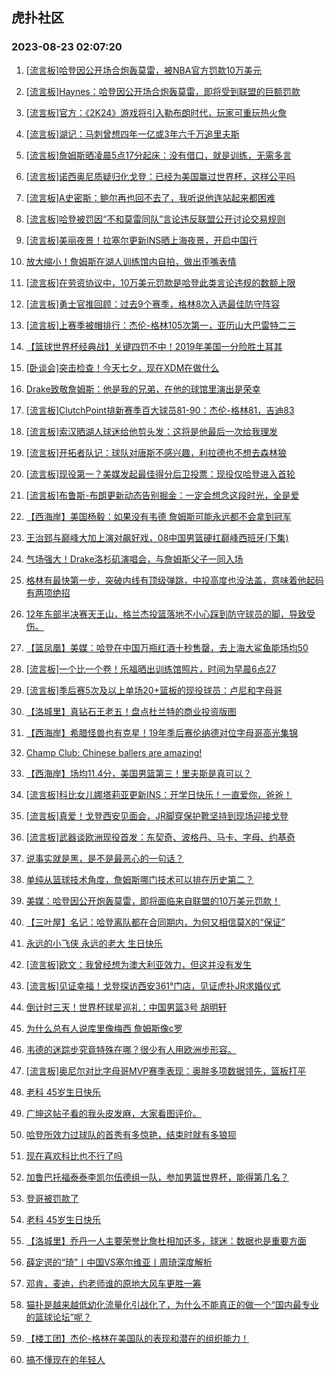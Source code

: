 ## 虎扑社区 
### 2023-08-23 02:07:20

1. [[流言板]哈登因公开场合炮轰莫雷，被NBA官方罚款10万美元](https://bbs.hupu.com/61790238.html)

2. [[流言板]Haynes：哈登因公开场合炮轰莫雷，即将受到联盟的巨额罚款](https://bbs.hupu.com/61790156.html)

3. [[流言板]官方：《2K24》游戏将引入勒布朗时代，玩家可重玩热火詹](https://bbs.hupu.com/61789071.html)

4. [[流言板]湖记：马刺曾想四年一亿或3年六千万追里夫斯](https://bbs.hupu.com/61789131.html)

5. [[流言板]詹姆斯晒凌晨5点17分起床：没有借口，就是训练，无需多言](https://bbs.hupu.com/61787749.html)

6. [[流言板]诺西奥尼质疑归化戈登：已经为美国赢过世界杯，这样公平吗](https://bbs.hupu.com/61790101.html)

7. [[流言板]A史密斯：鲍尔再也回不去了，我听说他连站起来都困难](https://bbs.hupu.com/61790372.html)

8. [[流言板]哈登被罚因“不和莫雷同队”言论违反联盟公开讨论交易规则](https://bbs.hupu.com/61790596.html)

9. [[流言板]美丽夜景！拉塞尔更新INS晒上海夜景，开启中国行](https://bbs.hupu.com/61788949.html)

10. [放大缩小！詹姆斯在湖人训练馆内自拍，做出歪嘴表情](https://bbs.hupu.com/61790024.html)

11. [[流言板]在劳资协议中，10万美元罚款是哈登此类言论违规的数额上限](https://bbs.hupu.com/61790641.html)

12. [[流言板]勇士官推回顾：过去9个赛季，格林8次入选最佳防守阵容](https://bbs.hupu.com/61789403.html)

13. [[流言板]上赛季被帽排行：杰伦-格林105次第一，亚历山大巴雷特二三](https://bbs.hupu.com/61790675.html)

14. [【篮球世界杯经典战】关键四罚不中！2019年美国一分险胜土耳其](https://bbs.hupu.com/61785772.html)

15. [[卧谈会]突击检查！今天七夕，现在XDM在做什么](https://bbs.hupu.com/61788588.html)

16. [Drake致敬詹姆斯：他是我的兄弟，在他的球馆里演出是荣幸](https://bbs.hupu.com/61785480.html)

17. [[流言板]ClutchPoint排新赛季百大球员81-90：杰伦-格林81，吉迪83](https://bbs.hupu.com/61790477.html)

18. [[流言板]索汉晒湖人球迷给他剪头发：这将是他最后一次给我理发](https://bbs.hupu.com/61783711.html)

19. [[流言板]开拓者队记：球队对唐斯不感兴趣，利拉德也不想去森林狼](https://bbs.hupu.com/61790803.html)

20. [[流言板]现役第一？美媒发起最佳得分后卫投票：现役仅哈登进入首轮](https://bbs.hupu.com/61785435.html)

21. [[流言板]布鲁斯-布朗更新动态告别掘金：一定会想念这段时光，全是爱](https://bbs.hupu.com/61790182.html)

22. [【西海岸】美国杨毅：如果没有韦德 詹姆斯可能永远都不会拿到冠军](https://bbs.hupu.com/61783773.html)

23. [王治郅与巅峰大加上演对飙好戏，08中国男篮硬扛巅峰西班牙(下集)](https://bbs.hupu.com/61786523.html)

24. [气场强大！Drake洛杉矶演唱会，与詹姆斯父子一同入场](https://bbs.hupu.com/61783417.html)

25. [格林有最快第一步，突破内线有顶级弹跳，中投高度也没法盖，意味着他起码有两项绝招](https://bbs.hupu.com/61789778.html)

26. [12年东部半决赛天王山，格兰杰投篮落地不小心踩到防守球员的脚，导致受伤。](https://bbs.hupu.com/61782744.html)

27. [【篮凤凰】美媒：哈登在中国万瓶红酒十秒售罄，去上海大鲨鱼能场均50](https://bbs.hupu.com/61786036.html)

28. [[流言板]一个比一个卷！乐福晒出训练馆照片，时间为早晨6点27](https://bbs.hupu.com/61790089.html)

29. [[流言板]季后赛5次及以上单场20+篮板的现役球员：卢尼和字母哥](https://bbs.hupu.com/61790572.html)

30. [【洛城里】真钻石王老五！盘点杜兰特的商业投资版图](https://bbs.hupu.com/61783788.html)

31. [【西海岸】希腊怪兽也有克星！19年季后赛伦纳德对位字母哥高光集锦](https://bbs.hupu.com/61783583.html)

32. [Champ Club: Chinese ballers are amazing!](https://bbs.hupu.com/61781964.html)

33. [【西海岸】场均11.4分，美国男篮第三！里夫斯是真可以？](https://bbs.hupu.com/61784338.html)

34. [[流言板]科比女儿娜塔莉亚更新INS：开学日快乐！一直爱你，爸爸！](https://bbs.hupu.com/61784900.html)

35. [[流言板]真爱！戈登西安见面会，JR脚穿保护靴坚持到现场迎接戈登](https://bbs.hupu.com/61789614.html)

36. [[流言板]武器谈欧洲现役首发：东契奇、波格丹、马卡、字母、约基奇](https://bbs.hupu.com/61785731.html)

37. [说事实就是黑，是不是最恶心的一句话？](https://bbs.hupu.com/61789966.html)

38. [单纯从篮球技术角度，詹姆斯哪门技术可以排在历史第二？](https://bbs.hupu.com/61789596.html)

39. [美媒：哈登因公开炮轰莫雷，即将面临来自联盟的10万美元罚款！](https://bbs.hupu.com/61790223.html)

40. [【三叶屋】名记：哈登离队都在合同期内，为何又相信莫X的“保证”](https://bbs.hupu.com/61784876.html)

41. [永远的小飞侠 永远的老大 生日快乐](https://bbs.hupu.com/61790831.html)

42. [[流言板]欧文：我曾经想为澳大利亚效力，但这并没有发生](https://bbs.hupu.com/61781657.html)

43. [[流言板]见证幸福！戈登探访西安361°门店，见证虎扑JR求婚仪式](https://bbs.hupu.com/61790558.html)

44. [倒计时三天！世界杯球星巡礼：中国男篮3号 胡明轩](https://bbs.hupu.com/61781713.html)

45. [为什么总有人说库里像梅西 詹姆斯像c罗](https://bbs.hupu.com/61788785.html)

46. [韦德的迷踪步究竟特殊在哪？很少有人用欧洲步形容。](https://bbs.hupu.com/61790452.html)

47. [[流言板]奥尼尔对比字母哥MVP赛季表现：奥胖多项数据领先，篮板打平](https://bbs.hupu.com/61788223.html)

48. [老科 45岁生日快乐](https://bbs.hupu.com/61790459.html)

49. [广坤这帖子看的我头皮发麻，大家看图评价。](https://bbs.hupu.com/61788512.html)

50. [哈登所效力过球队的首秀有多惊艳，结束时就有多狼狈](https://bbs.hupu.com/61789830.html)

51. [现在喜欢科比也不行了吗](https://bbs.hupu.com/61789727.html)

52. [加鲁巴托福泰泰李凯尔伍德组一队，参加男篮世界杯，能得第几名？](https://bbs.hupu.com/61789864.html)

53. [登哥被罚款了](https://bbs.hupu.com/61790299.html)

54. [老科 45岁生日快乐](https://bbs.hupu.com/61790469.html)

55. [【洛城里】乔丹一人主要荣誉比詹杜相加还多，球迷：数据也是重要方面](https://bbs.hupu.com/61785129.html)

56. [薛定谔的“琦”丨中国VS塞尔维亚丨周琦深度解析](https://bbs.hupu.com/61780629.html)

57. [邓肯，麦迪，约老师谁的原地大风车更胜一筹](https://bbs.hupu.com/61789735.html)

58. [猫扑是越来越低幼化流量化引战化了，为什么不能真正的做一个“国内最专业的篮球论坛”呢？](https://bbs.hupu.com/61790501.html)

59. [【楼工团】杰伦-格林在美国队的表现和潜在的组织能力！](https://bbs.hupu.com/61783462.html)

60. [搞不懂现在的年轻人](https://bbs.hupu.com/61790750.html)

